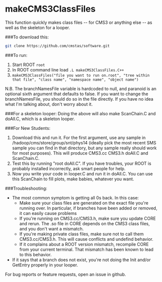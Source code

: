 makeCMS3ClassFiles
===============

This function quickly makes class files -- for CMS3 or anything else -- as well as the skeleton for a looper.

###To download this:
``` bash
git clone https://github.com/cmstas/software.git
```

###To run:
  1.  Start ROOT `root`
  2.  In ROOT command line load `.L makeCMS3ClassFiles.C++`
  3.  `makeCMS3ClassFiles("file you want to run on.root", "tree within that file", "class name", "namespace name", "object name")`

N.B. The branchNamesFile variable is hardcoded to null, and paranoid is an optional sixth argument that defaults to false.  If you want to change the branchNamesFile, you should do so in the file directly.  If you have no idea what I'm talking about, don't worry about it.

###For a skeleton looper:
  Doing the above will also make ScanChain.C and doAll.C, which is a skeleton looper.

###For New Students:
  1.  Download this and run it.  For the first argument, use any sample in /hadoop/cms/store/group/snt/phys14 (ideally pick the most recent SMS sample you can find in that directory, but any sample really should work for most purposes).  This will produce CMS3.cc CMS3.h doAll.C and ScanChain.C.
  2.  Test this by running "root doAll.C".  If you have troubles, your ROOT is probably installed incorrectly, ask smart people for help.
  3.  Now you write your code in looper.C and run it in doAll.C.  You can use this ScanChain to fill plots, make babies, whatever you want.

###Troubleshooting:
  - The most common symptom is getting all 0s back.  In this case:
    - Make sure your class files are generated on the exact file you're running over.  In particular, if branches have been added or removed, it can easily cause problems
    - If you're running on CMS3.cc/CMS3.h, make sure you update CORE and rerun.  The .so file in CORE depends on the CMS3 class files, and you don't want a mismatch.
    - If you're making private class files, make sure not to call them CMS3.cc/CMS3.h.  This will cause conflicts and undefind behavior.
    - If it complains about a ROOT version mismatch, recompile CORE from your current terminal.  That mismatch has been known to lead to this behavior.
  - If it says that a branch does not exist, you're not doing the Init and/or GetEntry properly in your looper.

For bug reports or feature requests, open an issue in github.
